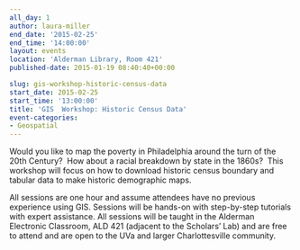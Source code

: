 ```yaml
---
all_day: 1
author: laura-miller
end_date: '2015-02-25'
end_time: '14:00:00'
layout: events
location: 'Alderman Library, Room 421'
published-date: 2015-01-19 08:40:40+00:00

slug: gis-workshop-historic-census-data
start_date: 2015-02-25
start_time: '13:00:00'
title: 'GIS  Workshop: Historic Census Data'
event-categories:
- Geospatial
---
```


Would you like to map the poverty in Philadelphia around the turn of the 20th Century?  How about a racial breakdown by state in the 1860s?  This workshop will focus on how to download historic census boundary and tabular data to make historic demographic maps.

All sessions are one hour and assume attendees have no previous experience using GIS. Sessions will be hands-on with step-by-step tutorials with expert assistance. All sessions will be taught in the Alderman Electronic Classroom, ALD 421 (adjacent to the Scholars’ Lab) and are free to attend and are open to the UVa and larger Charlottesville community.
